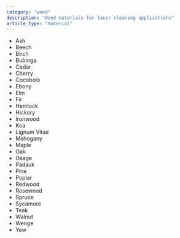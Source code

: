 ```yaml
---
category: "wood"
description: "Wood materials for laser cleaning applications"
article_type: "material"
---
```


- Ash
- Beech
- Birch
- Bubinga
- Cedar
- Cherry
- Cocobolo
- Ebony
- Elm
- Fir
- Hemlock
- Hickory
- Ironwood
- Koa
- Lignum Vitae
- Mahogany
- Maple
- Oak
- Osage
- Padauk
- Pine
- Poplar
- Redwood
- Rosewood
- Spruce
- Sycamore
- Teak
- Walnut
- Wenge
- Yew